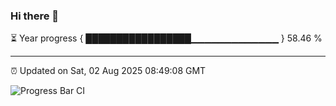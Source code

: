 ### Hi there 👋

⏳ Year progress { █████████████████▁▁▁▁▁▁▁▁▁▁▁▁▁ } 58.46 %

---

⏰ Updated on Sat, 02 Aug 2025 08:49:08 GMT

![Progress Bar CI](https://github.com/IshwaranRudhara/GIT-ACTION/workflows/Progress%20Bar%20CI/badge.svg)

